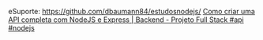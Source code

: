 eSuporte: https://github.com/dbaumann84/estudosnodejs/
[Como criar uma API completa com NodeJS e Express | Backend - Projeto Full Stack #api #nodejs](ttps://www.youtube.com/watch?v=Cdu0WJhI-d8&t=1206sh)


